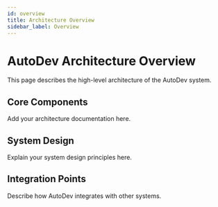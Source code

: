 ```yaml
---
id: overview
title: Architecture Overview
sidebar_label: Overview
---
```


# AutoDev Architecture Overview

This page describes the high-level architecture of the AutoDev system.

## Core Components

Add your architecture documentation here.

## System Design

Explain your system design principles here.

## Integration Points

Describe how AutoDev integrates with other systems.
